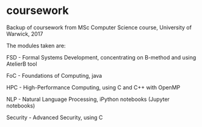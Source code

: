 # coursework

Backup of coursework from MSc Computer Science course, University of Warwick, 2017

The modules taken are:

FSD - Formal Systems Development, concentrating on B-method and using AtelierB tool

FoC - Foundations of Computing, java

HPC - High-Performance Computing, using C and C++ with OpenMP

NLP - Natural Language Processing, iPython notebooks (Jupyter notebooks)

Security - Advanced Security, using C
